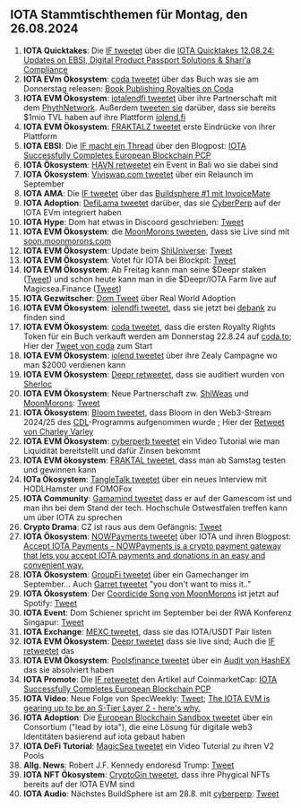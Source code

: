 ## IOTA Stammtischthemen für Montag, den 26.08.2024

1. **IOTA Quicktakes**: Die [IF tweetet](https://x.com/iota/status/1825457726689821091) über die [IOTA Quicktakes 12.08.24: Updates on EBSI, Digital Product Passport Solutions & Shari'a Compliance](https://www.youtube.com/watch?v=WUsGsY_Tmvk&list=PLMbc46iGTB_QyqqU-QwbFsrVd9-HN55i_&index=1)
2. **IOTA EVm Ökosystem**: [coda tweetet](https://x.com/coda_digital/status/1825781575398629870) über das Buch was sie am Donnerstag releasen: [Book Publishing Royalties on Coda](https://blog.coda.to/book-publishing-royalties-on-coda/)
3. **IOTA EVM Ökosystem**: [iotalendfi tweetet](https://x.com/iolendfi/status/1825825445230542862) über ihre Partnerschaft mit dem [PhythNetwork](https://x.com/PythNetwork). Außerdem [tweeten sie](https://x.com/iolendfi/status/1825625127935160338) darüber, dass sie bereits $1mio TVL haben auf ihre Plattform [iolend.fi](https://www.iolend.fi/)
4. **IOTA EVM Ökosystem**: [FRAKTALZ tweetet](https://x.com/NFT_FRACTALZ/status/1825585507344200001) erste Eindrücke von ihrer Plattform
5. **IOTA EBSI**: Die [IF macht ein Thread](https://x.com/iota/status/1825880509324362185) über den Blogpost: [IOTA Successfully Completes European Blockchain PCP](https://blog.iota.org/european-blockchain-pcp-final/)
6. **IOTA Ökosystem**: [HAVN retweetet](https://x.com/HAVN_network/status/1825897170760872123) ein Event in Bali wo sie dabei sind
7. **IOTA Ökosystem**: [Viviswap.com tweetet](https://x.com/viviswapcom/status/1825860736083448090) über ein Relaunch im September
8. **IOTA AMA**: Die [IF tweetet](https://x.com/iota/status/1824400720281362742) über das [Buildsphere #1 mit InvoiceMate](https://x.com/i/spaces/1ypKdpagnEyKW)
9. **IOTA Adoption**: [DefiLama tweetet](https://x.com/DefiLlama/status/1825907334310408559) darüber, das sie [CyberPerp](https://x.com/cyberperp) auf der IOTA EVm integriert haben
10. **IOTA Hype**: Dom hat etwas in Discoord geschrieben: [Tweet](https://x.com/jemk24316154/status/1825514270055927920)
11. **IOTA EVM Ökosystem**: die [MoonMorons tweeten](https://x.com/MoonMorons/status/1825973477179818149), dass sie Live sind mit [soon.moonmorons.com](https://soon.moonmorons.com/home)
12. **IOTA EVM Ökosystem**: Update beim [ShiUniverse](https://x.com/Shiuniverse): [Tweet](https://x.com/Shiuniverse/status/1826317495281537183)
13. **IOTA EVM Ökosystem**: Votet für IOTA bei Blockpit: [Tweet](https://x.com/flomeindl/status/1826311269571592372)
14. **IOTA EVM Ökosystem**: Ab Freitag kann man seine $Deepr staken ([Tweet](https://x.com/DeeprFinance/status/1825876971462561941)) und schon heute kann man in die $Deepr/IOTA Farm live auf Magicsea.Finance ([Tweet](https://x.com/DeeprFinance/status/1826258310481277329)) 
15. **IOTA Gezwitscher**: [Dom Tweet](https://x.com/DomSchiener/status/1826213804255879499) über Real World Adoption
16. **IOTA EVM Ökosystem**: [iolendfi tweetet](https://x.com/iolendfi/status/1826188445439361234), dass sie jetzt bei [debank](https://x.com/DeBankDeFi) zu finden sind
17. **IOTA EVM Ökosystem**: [coda tweetet](https://x.com/coda_digital/status/1826232101374742872), dass die ersten Royalty Rights Token für ein Buch verkauft werden am Donnerstag 22.8.24 auf [coda.to](https://www.coda.to/de); Hier der [Tweet von coda](https://x.com/coda_digital/status/1826650544553033942) zum Start
18. **IOTA EVM Ökosystem**: [iolend tweetet](https://x.com/iolendfi/status/1826559940481188181) über ihre Zealy Campagne wo man $2000 verdienen kann
19. **IOTA EVM Ökosystem**: [Deepr retweetet](https://x.com/DeeprFinance/status/1826596249283559693), dass sie auditiert wurden von [Sherloc](https://x.com/sherlockdefi)
20. **IOTA EVM Ökosystem**: Neue Partnerschaft zw. [ShiWeas](https://x.com/Shiuniverse) und [MoonMorons](https://x.com/MoonMorons): [Tweet](https://x.com/Shiuniverse/status/1826613885085839777)
21. **IOTA Ökosystem**: [Bloom tweetet](), dass Bloom in den Web3-Stream 2024/25 des [CDL](https://x.com/creativedlab)-Programms aufgenommen wurde ; Hier der [Retweet von Charley Varley](https://x.com/c_varley/status/1826623445700087814)
22. **IOTA EVM Ökosystem**: [cyberperb tweetet](https://x.com/cyberperp/status/1826557377732133280) ein Video Tutorial wie man Liquidität bereitstellt und dafür Zinsen bekommt
23. **IOTA EVM ökosystem**: [FRAKTAL tweetet](https://x.com/NFT_FRACTALZ/status/1826655826498785776), dass man ab Samstag testen und gewinnen kann
24. **IOTa Ökosystem**: [TangleTalk tweetet](https://x.com/tangle_talk/status/1826652810739679579) über ein neues Interview mit HODLHamster und FOMOFox
25. **IOTA Community**: [Gamamind tweetet](https://x.com/ThensilZ/status/1826278896456942070) dass er auf der Gamescom ist und man ihn bei dem Stand der tech. Hochschule Ostwestfalen treffen kann um über IOTA zu sprechen
26. **Crypto Drama**: CZ ist raus aus dem Gefängnis: [Tweet](https://x.com/AltcoinDailyio/status/1826678604463571457)
27. **IOTA Ökosystem**: [NOWPayments tweetet](https://x.com/NOWPayments_io/status/1826655600098333159) über IOTA und ihren Blogpost: [Accept IOTA Payments - NOWPayments is a crypto payment gateway that lets you accept IOTA payments and donations in an easy and convenient way.](https://nowpayments.io/supported-coins/miota-payments)
28. **IOTA Ökosystem**: [GroupFi tweetet](https://x.com/groupfi_ai/status/1826847315275169967) über ein Gamechanger im September... Auch [Garret tweetet](https://x.com/GarrettBullish/status/1826848428103700756) "you don't want to miss it.."
29. **IOTA Ökosystem**: Der [Coordicide Song von MoonMorons](https://open.spotify.com/track/4uB3npP1ir6Q5Y0u49uEu1?si=509813ba3086487d) ist jetzt auf Spotify: [Tweet](https://x.com/MoonMorons/status/1826744806598738175)
30. **IOTA Event**: Dom Schiener spricht im September bei der RWA Konferenz Singapur: [Tweet](https://x.com/rwasummit/status/1826778898534727795)
31. **IOTA Exchange**: [MEXC tweetet](https://x.com/MEXC_Official/status/1826817062410277248), dass sie das IOTA/USDT Pair listen
32. **IOTA EVM Ökosystem**: [Deepr tweetet](https://x.com/DeeprFinance/status/1827002042310680900) dass sie live sind; Auch die [IF retweetet](https://x.com/iota/status/1827003864072998915) das
33. **IOTA EVM Ökosystem**: [Poolsfinance tweetet](https://x.com/PoolsFinance/status/1826992442832302287) über ein [Audit von HashEX](https://hashex.org/audits/pools/) das sie absolviert haben
34. **IOTA Promote**: Die [IF retweetet](https://x.com/iota/status/1827012929385816302) den Artikel auf CoinmarketCap: [IOTA Successfully Completes European Blockchain PCP](https://coinmarketcap.com/community/articles/66c33ce47f6a04413b350637/)
35. **IOTA Video**: Neue Folge von SpecWeekly: [Tweet](https://x.com/SpecWeekly/status/1826941529845645769); [The IOTA EVM is gearing up to be an S-Tier Layer 2 - here's why.](https://www.youtube.com/watch?v=VDjPcpBRxDw)
36. **IOTA Adoption**: Die [European Blockchain Sandbox tweetet](https://x.com/EuropeanSandbox/status/1826991870309695793) über ein Consortium ("lead by iota"), die eine Lösung für digitale web3 Identitäten basierend auf iota gebaut haben
37. **IOTA DeFi Tutorial**: [MagicSea tweetet](https://x.com/MagicSeaDEX/status/1826967629556519140) ein Video Tutorial zu ihren V2 Pools
38. **Allg. News**: Robert J.F. Kennedy endoresd Trump: [Tweet](https://x.com/BitcoinMagazine/status/1827131699223826511)
39. **IOTA NFT Ökosystem**: [CryptoGin tweetet](https://x.com/Crypto_Gin21/status/1827083558709543076), dass ihre Phygical NFTs bereits auf der IOTA EVM sind
40. **IOTA Audio**: Nächstes BuildSphere ist am 28.8. mit [cyberperp](https://x.com/cyberperp): [Tweet](https://x.com/iota/status/1826953990250086794)
